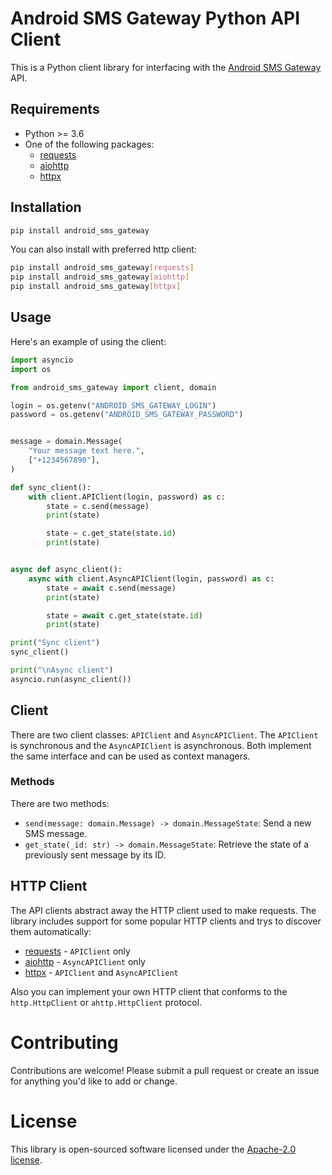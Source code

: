 # Android SMS Gateway Python API Client

This is a Python client library for interfacing with the [Android SMS Gateway](https://sms.capcom.me) API.

## Requirements

- Python >= 3.6
- One of the following packages:
    - [requests](https://pypi.org/project/requests/)
    - [aiohttp](https://pypi.org/project/aiohttp/)
    - [httpx](https://pypi.org/project/httpx/)

## Installation

```bash
pip install android_sms_gateway
```

You can also install with preferred http client:

```bash
pip install android_sms_gateway[requests]
pip install android_sms_gateway[aiohttp]
pip install android_sms_gateway[httpx]
```

## Usage

Here's an example of using the client:

```python
import asyncio
import os

from android_sms_gateway import client, domain

login = os.getenv("ANDROID_SMS_GATEWAY_LOGIN")
password = os.getenv("ANDROID_SMS_GATEWAY_PASSWORD")


message = domain.Message(
    "Your message text here.",
    ["+1234567890"],
)

def sync_client():
    with client.APIClient(login, password) as c:
        state = c.send(message)
        print(state)

        state = c.get_state(state.id)
        print(state)


async def async_client():
    async with client.AsyncAPIClient(login, password) as c:
        state = await c.send(message)
        print(state)

        state = await c.get_state(state.id)
        print(state)

print("Sync client")
sync_client()

print("\nAsync client")
asyncio.run(async_client())
```

## Client

There are two client classes: `APIClient` and `AsyncAPIClient`. The
`APIClient` is synchronous and the `AsyncAPIClient` is asynchronous. Both
implement the same interface and can be used as context managers.

### Methods

There are two methods:

- `send(message: domain.Message) -> domain.MessageState`: Send a new SMS message.
- `get_state(_id: str) -> domain.MessageState`: Retrieve the state of a previously sent message by its ID.

## HTTP Client

The API clients abstract away the HTTP client used to make requests. The library includes support for some popular HTTP clients and trys to discover them automatically:

- [requests](https://pypi.org/project/requests/) - `APIClient` only
- [aiohttp](https://pypi.org/project/aiohttp/) - `AsyncAPIClient` only
- [httpx](https://pypi.org/project/httpx/) - `APIClient` and `AsyncAPIClient`

Also you can implement your own HTTP client that conforms to the `http.HttpClient` or `ahttp.HttpClient` protocol.

# Contributing

Contributions are welcome! Please submit a pull request or create an issue for anything you'd like to add or change.

# License

This library is open-sourced software licensed under the [Apache-2.0 license](LICENSE).